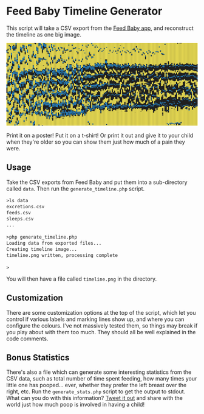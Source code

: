 # Feed Baby Timeline Generator

This script will take a CSV export from the [Feed Baby app](http://feedbaby.com.au/), and reconstruct the timeline as one big image.

![An example of the timeline you can get.](example.png)

Print it on a poster! Put it on a t-shirt! Or print it out and give it to your child when they're older so you can show them just how much of a pain they were.

## Usage

Take the CSV exports from Feed Baby and put them into a sub-directory called `data`. Then run the `generate_timeline.php` script.

```
>ls data
excretions.csv
feeds.csv
sleeps.csv
...

>php generate_timeline.php
Loading data from exported files...
Creating timeline image...
timeline.png written, processing complete

>
```

You will then have a file called `timeline.png` in the directory.

## Customization

There are some customization options at the top of the script, which let you control if various labels and marking lines show up, and where you can configure the colours. I've not massively tested them, so things may break if you play about with them too much. They should all be well explained in the code comments.

## Bonus Statistics

There's also a file which can generate some interesting statistics from the CSV data, such as total number of time spent feeding, how many times your little one has pooped... ever, whether they prefer the left breast over the right, etc. Run the `generate_stats.php` script to get the output to stdout. What can you do with this information? [Tweet it out](https://twitter.com/r_adams/status/937539435293376513) and share with the world just how much poop is involved in having a child!
